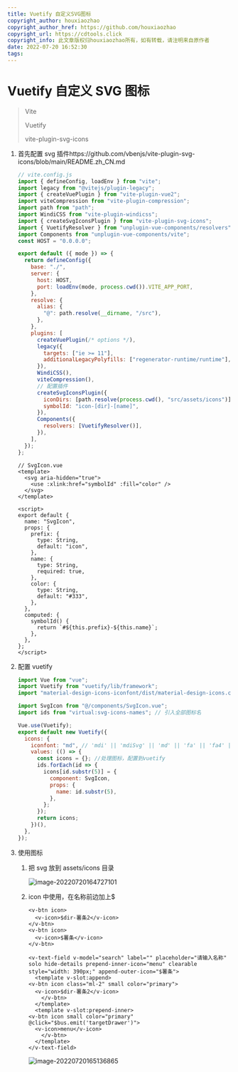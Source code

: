```yaml
---
title: Vuetify 自定义SVG图标
copyright_author: houxiaozhao
copyright_author_href: https://github.com/houxiaozhao
copyright_url: https://cdtools.click
copyright_info: 此文章版权归houxiaozhao所有，如有转载，请注明来自原作者
date: 2022-07-20 16:52:30
tags:
---
```


# Vuetify 自定义 SVG 图标

> Vite
>
> Vuetify
>
> vite-plugin-svg-icons

1. 首先配置 svg 插件https://github.com/vbenjs/vite-plugin-svg-icons/blob/main/README.zh_CN.md

   ```javascript
   // vite.config.js
   import { defineConfig, loadEnv } from "vite";
   import legacy from "@vitejs/plugin-legacy";
   import { createVuePlugin } from "vite-plugin-vue2";
   import viteCompression from "vite-plugin-compression";
   import path from "path";
   import WindiCSS from "vite-plugin-windicss";
   import { createSvgIconsPlugin } from "vite-plugin-svg-icons";
   import { VuetifyResolver } from "unplugin-vue-components/resolvers";
   import Components from "unplugin-vue-components/vite";
   const HOST = "0.0.0.0";

   export default ({ mode }) => {
     return defineConfig({
       base: "./",
       server: {
         host: HOST,
         port: loadEnv(mode, process.cwd()).VITE_APP_PORT,
       },
       resolve: {
         alias: {
           "@": path.resolve(__dirname, "/src"),
         },
       },
       plugins: [
         createVuePlugin(/* options */),
         legacy({
           targets: ["ie >= 11"],
           additionalLegacyPolyfills: ["regenerator-runtime/runtime"],
         }),
         WindiCSS(),
         viteCompression(),
         // 配置插件
         createSvgIconsPlugin({
           iconDirs: [path.resolve(process.cwd(), "src/assets/icons")],
           symbolId: "icon-[dir]-[name]",
         }),
         Components({
           resolvers: [VuetifyResolver()],
         }),
       ],
     });
   };
   ```

   ```vue
   // SvgIcon.vue
   <template>
     <svg aria-hidden="true">
       <use :xlink:href="symbolId" :fill="color" />
     </svg>
   </template>

   <script>
   export default {
     name: "SvgIcon",
     props: {
       prefix: {
         type: String,
         default: "icon",
       },
       name: {
         type: String,
         required: true,
       },
       color: {
         type: String,
         default: "#333",
       },
     },
     computed: {
       symbolId() {
         return `#${this.prefix}-${this.name}`;
       },
     },
   };
   </script>
   ```

2. 配置 vuetify

   ```javascript
   import Vue from "vue";
   import Vuetify from "vuetify/lib/framework";
   import "material-design-icons-iconfont/dist/material-design-icons.css";

   import SvgIcon from "@/components/SvgIcon.vue";
   import ids from "virtual:svg-icons-names"; // 引入全部图标名

   Vue.use(Vuetify);
   export default new Vuetify({
     icons: {
       iconfont: "md", // 'mdi' || 'mdiSvg' || 'md' || 'fa' || 'fa4' || 'faSvg'
       values: (() => {
         const icons = {}; //处理图标，配置到vuetify
         ids.forEach(id => {
           icons[id.substr(5)] = {
             component: SvgIcon,
             props: {
               name: id.substr(5),
             },
           };
         });
         return icons;
       })(),
     },
   });
   ```

3. 使用图标

   1. 把 svg 放到 assets/icons 目录

      ![image-20220720164727101](https://cdn.jsdelivr.net/gh/houxiaozhao/imageLibrary@master/uPic/2022/07/20/5tftoo.png)

   2. icon 中使用，在名称前边加上$

      ```vue
      <v-btn icon>
        <v-icon>$dir-薯条2</v-icon>
      </v-btn>
      <v-btn icon>
        <v-icon>$薯条</v-icon>
      </v-btn>
      ```

      ```vue
      <v-text-field v-model="search" label="" placeholder="请输入名称" solo hide-details prepend-inner-icon="menu" clearable style="width: 390px;" append-outer-icon="$薯条">
        <template v-slot:append>
      <v-btn icon class="ml-2" small color="primary">
        <v-icon>$dir-薯条2</v-icon>
          </v-btn>
        </template>
        <template v-slot:prepend-inner>
      <v-btn icon small color="primary" @click="$bus.emit('targetDrawer')">
        <v-icon>menu</v-icon>
          </v-btn>
        </template>
      </v-text-field>
      ```

      ![image-20220720165136865](https://cdn.jsdelivr.net/gh/houxiaozhao/imageLibrary@master/uPic/2022/07/20/LB8nEk.png)
